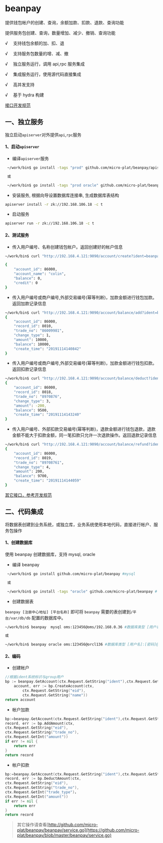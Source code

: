 # beanpay

提供钱包帐户的创建、查询，余额加款、扣款、退款、查询功能

提供服务包创建、查询，数量增加、减少、撤销、查询功能

√ 　支持钱包余额的加、扣、退

√ 　支持服务包数量的增、减、撤

√ 　独立服务运行，调用 api,rpc 服务集成

√ 　集成服务运行，使用源代码直接集成

√ 　高并发支持

√ 　基于 hydra 构建

[接口开发规范](https://github.com/micro-plat/beanpay/blob/master/api.md)

## 一、独立服务

独立启动`apiserver`对外提供`api`,`rpc`服务

#### 1、启动`apiserver`

- 编译`apiserver`服务

```sh
 ~/work/bin$ go install -tags "prod" github.com/micro-plat/beanpay/apiserver #mysql

 或

 ~/work/bin$ go install -tags "prod oracle" github.com/micro-plat/beanpay/apiserver #oracle
```

- 安装服务, 根据向导设置数据库连接串, 生成数据库表结构

```sh
apiserver install -r zk://192.168.106.18 -c t
```

- 启动服务

```sh
apiserver run -r zk://192.168.106.18 -c t
```

#### 2、测试服务

- 传入用户编号、名称创建钱包帐户。返回创建好的帐户信息

```sh
~/work/bin$ curl "http://192.168.4.121:9090/account/create?ident=beanpay&group=up&eid=colin&name=colin"

{
    "account_id": 86000,
    "account_name": "colin",
    "balance": 0,
    "credit": 0
}
```

- 传入用户编号或商户编号,外部交易编号(幂等判断)，加款金额进行钱包加款。返回加款记录信息

```sh
~/work/bin$ curl "http://192.168.4.121:9090/account/balance/add?ident=beanpay&group=up&eid=colin&trade_no=86009981&amount=10000"
{
    "account_id": 86000,
    "record_id": 8010,
    "trade_no": "86009981",
    "change_type": 1,
    "amount": 10000,
    "balance": 10000,
    "create_time": "20191114140842"
}
```

- 传入用户编号或商户编号,外部交易编号(幂等判断)，加款金额进行钱包扣款。返回扣款记录信息

```sh
~/work/bin$ curl "http://192.168.4.121:9090/account/balance/deduct?ident=beanpay&group=up&eid=colin&trade_no=8970876&trade_type=1&amount=200"
{
    "account_id": 86000,
    "record_id": 8018,
    "trade_no": "8970876",
    "change_type": 3,
    "amount": -200,
    "balance": 9500,
    "create_time": "20191114143240"
}
```

- 传入用户编号、外部扣款交易编号(幂等判断)，退款金额进行钱包退款，退款金额不能大于扣款金额，同一笔扣款只允许一次退款操作。返回退款记录信息

```sh
~/work/bin$ curl "http://192.168.4.121:9090/account/balance/refund?ident=beanpay&group=up&eid=colin&trade_no=8970876&ext_no=123123&trade_type=1&amount=200"
{
    "account_id": 86000,
    "record_id": 8019,
    "trade_no": "89708761",
    "change_type": 4,
    "amount": 200,
    "balance": 9700,
    "create_time": "20191114144059"
}
```

[其它接口，参考开发规范](https://github.com/micro-plat/beanpay/blob/master/api.md)

## 二、代码集成

将数据表创建到业务系统，或独立库，业务系统使用本地代码，直接进行帐户、服务包操作

#### 1、创建数据库

使用 beanpay 创建数据库，支持 mysql, oracle

- 编译 beanpay

```sh
 ~/work/bin$ go install github.com/micro-plat/beanpay #mysql

 或

 ~/work/bin$ go install -tags "oracle" github.com/micro-plat/beanpay # oracle

```

- 创建数据表

`beanpay [注册中心地址] [平台名称]` 即可将 `beanpay` 需要的表创建到`/平台/var/db/db` 配置的数据库中。

```sh
~/work/bin$ beanpay  mysql oms:123456@oms/192.168.0.36 #数据库类型 [用户名]:[密码]@[数据库名]/数据库ip

或

~/work/bin$ beanpay oracle oms:123456@orcl136 #数据库类型 [用户名]:[密码]@[tns名称]

```

#### 2、编码

- 创建帐户

```go
//根据ident系统标识与group用户
bp := beanpay.GetAccount(ctx.Request.GetString("ident"),ctx.Request.GetString("group"))
	account, err := bp.CreateAccount(ctx,
		ctx.Request.GetString("eid"),
		ctx.Request.GetString("name"))
return account
```

- 帐户加款

```go
bp:=beanpay.GetAccount(ctx.Request.GetString("ident"),ctx.Request.GetString("group"))
record, err := bp.AddAmount(ctx,
ctx.Request.GetString("eid"),
ctx.Request.GetString("trade_no"),
ctx.Request.GetInt("amount"))
if err != nil {
    return err
}
return record

```

- 帐户扣款

```go
bp:=beanpay.GetAccount(ctx.Request.GetString("ident"),ctx.Request.GetString("group"))
record, err := bp.DeductAmount(ctx,
ctx.Request.GetString("eid"),
ctx.Request.GetString("trade_no"),
ctx.Request.GetInt("trade_type")，
ctx.Request.GetInt("amount"))
if err != nil {
    return err
}
return record

```

> 其它操作请查看[http://github.com/micro-plat/beanpay/beanpay/service.go](https://github.com/micro-plat/beanpay/blob/master/beanpay/service.go)
